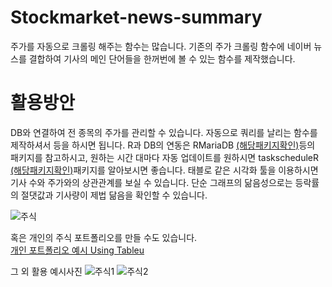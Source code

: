 # Stockmarket-news-summary
주가를 자동으로 크롤링 해주는 함수는 많습니다. 기존의 주가 크롤링 함수에 네이버 뉴스를 결합하여 기사의 메인 단어들을 한꺼번에 볼 수 있는 함수를 제작했습니다.

# 활용방안
DB와 연결하여 전 종목의 주가를 관리할 수 있습니다. 자동으로 쿼리를 날리는 함수를 제작하셔서 등을 하시면 됩니다.
R과 DB의 연동은 RMariaDB [(해당패키지확인)](https://cran.r-project.org/web/packages/RMariaDB/index.html)등의 패키지를 참고하시고, 원하는 시간 대마다 자동 업데이트를 원하시면 taskscheduleR  [(해당패키지확인)](https://cran.r-project.org/web/packages/taskscheduleR/taskscheduleR.pdf)패키지를 알아보시면 좋습니다.
태블로 같은 시각화 툴을 이용하시면 기사 수와 주가와의 상관관계를 보실 수 있습니다. 단순 그래프의 닮음성으로는 등락률의 절댓값과 기사량이 제법 닮음을 확인할 수 있습니다.



![주식](https://user-images.githubusercontent.com/70559817/123257903-b9a86e80-d52d-11eb-8493-dac34a3c81fe.png)

혹은 개인의 주식 포트폴리오를 만들 수도 있습니다.    
[개인 포트폴리오 예시 Using Tableu](https://public.tableau.com/app/profile/.57331214/viz/Juice_PortfolioInterest_/portfolio)

그 외 활용 예시사진
![주식1](https://user-images.githubusercontent.com/70559817/123258048-e492c280-d52d-11eb-89ef-aed462a18161.png)
![주식2](https://user-images.githubusercontent.com/70559817/123258061-e65c8600-d52d-11eb-9c43-cff852839e35.png)






